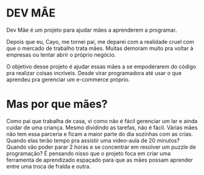 # DEV MÃE
Dev Mãe é um projeto para ajudar mães a aprenderem a programar.

Depois que eu, Cayo, me tornei pai, me deparei com a realidade cruel com que o mercado de trabalho trata mães. 
Muitas demoram muito pra voltar à empresas ou tentar abrir o próprio negócio. 

O objetivo desse projeto é ajudar essas mães a se empoderarem do código pra realizar coisas incríveis. 
Desde virar programadora até usar o que aprendeu pra gerenciar um e-commerce próprio.

# Mas por que mães? 

Como pai que trabalha de casa, vi como não é fácil gerenciar um lar e ainda cuidar de uma criança. 
Mesmo dividindo as tarefas, não é fácil.
Várias mães não tem essa parceria e ficam a maior parte do dia sozinhas com as crias. 
Quando elas terão tempo pra assistir uma video-aula de 20 minutos? Quando vão poder parar 2 horas e se concentrar em resolver um puzzle de programação? 
É pensando nisso que o projeto foca em criar uma ferramenta de aprendizado espaçado para que as mães possam aprender entre uma troca de fralda e outra. 

